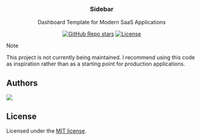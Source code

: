 <h3 align="center">Sidebar</h3>
<p align="center">
    Dashboard Template for Modern SaaS Applications
</p>
<div align="center">
  <a href="https://github.com/colecaccamise/sidebar/stargazers"><img alt="GitHub Repo stars" src="https://img.shields.io/github/stars/colecaccamise/sidebar"></a>
  <a href="https://github.com/colecaccamise/sidebar/blob/main/LICENSE.md"><img alt="License" src="https://img.shields.io/badge/License-MIT-yellow.svg"></a>
</div>

> [!NOTE]
> This project is not currently being maintained. I recommend using this code as inspiration rather than as a starting point for production applications.

## Authors
<a href="https://github.com/colecaccamise/sidebar/graphs/contributors">
  <img src="https://contrib.rocks/image?repo=colecaccamise/sidebar" />
</a>

## License
Licensed under the
[MIT license](https://github.com/colecaccamise/sidebar/blob/main/LICENSE.md).
